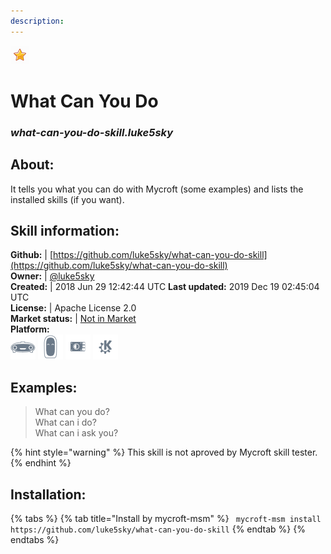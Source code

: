 ```yaml
---    
description:   
---    
```

![](../.gitbook/assets/star.png)  
# What Can You Do  
### _what-can-you-do-skill.luke5sky_  
## About:  
It tells you what you can do with Mycroft (some examples)
and lists the installed skills (if you want).

## Skill information:  
**Github:** | [https://github.com/luke5sky/what-can-you-do-skill](https://github.com/luke5sky/what-can-you-do-skill)  
**Owner:** | [@luke5sky](https://github.com/luke5sky)  
**Created:** | 2018 Jun 29 12:42:44 UTC  **Last updated:** 2019 Dec 19 02:45:04 UTC  
**License:** | Apache License 2.0  
**Market status:** | [Not in Market](https://market.mycroft.ai/skill/)  
**Platform:**  
 ![](../.gitbook/assets/mark-1-icon.png)  ![](../.gitbook/assets/mark-2-icon.png)  ![](../.gitbook/assets/picroft-icon.png)  ![](../.gitbook/assets/kde.png)   
## Examples:  
> What can you do?  
> What can i do?  
> What can i ask you?  
  
{% hint style="warning" %}
This skill is not aproved by Mycroft skill tester.
{% endhint %}
    
## Installation:  
{% tabs %}
{% tab title="Install by mycroft-msm" %}
``` mycroft-msm install https://github.com/luke5sky/what-can-you-do-skill```
{% endtab %}
  {% endtabs %}
  